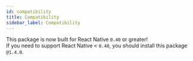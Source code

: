 ```yaml
---
id: compatibility
title: Compatibility
sidebar_label: Compatibility
---
```


This package is now built for React Native `0.40` or greater!<br/>If you need to support React Native <&nbsp;`0.40`, you should install this package `@1.4.0`.
